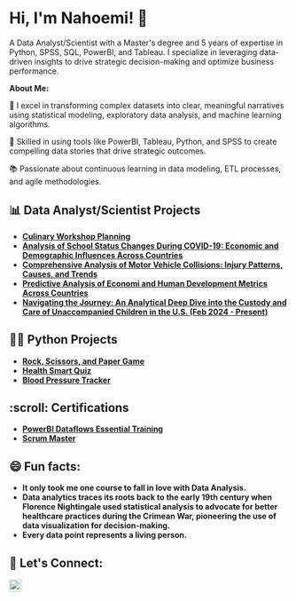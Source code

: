 <h1>Hi, I'm Nahoemi! 👋</h1>

A Data Analyst/Scientist with a Master's degree and 5 years of expertise in Python, SPSS, SQL, PowerBI, and Tableau. I specialize in leveraging data-driven insights to drive strategic decision-making and optimize business performance.

<b>About Me:</b>

🧮  I excel in transforming complex datasets into clear, meaningful narratives using statistical modeling, exploratory data analysis, and machine learning algorithms.

🌟 Skilled in using tools like PowerBI, Tableau, Python, and SPSS to create compelling data stories that drive strategic outcomes.

📚 Passionate about continuous learning in data modeling, ETL processes, and agile methodologies.

<h2>📊 Data Analyst/Scientist Projects</h2>

- <b>[Culinary Workshop Planning](https://github.com/NahoemiP/Python-Projects/blob/b0e8a1fc70cd4e1de4b36e569ef22d932f3eb15c/Culinary%20Workshop%20Planning.ipynb)</b>
- <b>[Analysis of School Status Changes During COVID-19: Economic and Demographic Influences Across Countries](https://github.com/NahoemiP/Python-Projects/blob/5685ada19934424341319cfc8b4427ff860923ba/Analysis%20of%20School%20Status%20Changes%20During%20(COVID-19)-%20Economic%20and%20Demographic%20Influences%20Across%20Countries.ipynb)<b>
- <b>[Comprehensive Analysis of Motor Vehicle Collisions: Injury Patterns, Causes, and Trends](https://github.com/NahoemiP/Python-Projects/blob/79e967c3ea37ec3c2381d9f3024fee9c12f7c290/Comprehensive%20Motor%20Vehicle%20Collisions.ipynb)<b>
- <b>[Predictive Analysis of Economi and Human Development Metrics Across Countries](https://github.com/NahoemiP/Python-Projects/blob/1c23fc6d480c15ff624af021b0919b57298a30ee/Predictive%20Analysis%20of%20Economic%20and%20Human%20Development%20Metrics%20Across%20Countries.ipynb)<b>
- <b>[Navigating the Journey: An Analytical Deep Dive into the Custody and Care of Unaccompanied Children in the U.S. (Feb 2024 - Present)](https://github.com/NahoemiP/Python-Projects/blob/1c23fc6d480c15ff624af021b0919b57298a30ee/An%20Analytical%20Deep%20Dive%20into%20the%20Custody%20and%20Care%20of%20Unaccompanied%20Children%20in%20the%20U.S.ipynb)<b>

<h2>👨‍💻 Python Projects</h2>

- <b>[Rock, Scissors, and Paper Game](https://github.com/NahoemiP/Python-Projects/blob/ee574278f9e637c949945f5c86e29a6716d99d53/Rock%2C%20Paper%2C%20Scissors%20Game.py)</b>
- <b>[Health Smart Quiz](https://github.com/NahoemiP/Python-Projects/blob/ee574278f9e637c949945f5c86e29a6716d99d53/Health%20Smart%20Quiz.ipynb)</b>
- <b>[Blood Pressure Tracker](https://github.com/NahoemiP/Python-Projects/blob/6a58db69a0a5655557aad3350dc79814dbcc23d4/Blood%20Pressure%20Tracker.ipynb)</b>

<h2>:scroll: Certifications</h2>

- <b>[PowerBI Dataflows Essential Training](https://github.com/NahoemiP/Certification/blob/0315920115bb583eef8ea53ed1932dd7f4f89a91/CertificateOfCompletion_Power%20BI%20Dataflows%20Essential%20Training.pdf)<b>
- <b>[Scrum Master](https://github.com/NahoemiP/Certification/blob/0315920115bb583eef8ea53ed1932dd7f4f89a91/Scrum%20Certification%20Nahoemi%20Pablo.pdf)<b>

<h2>😄 Fun facts: </h2>

- It only took me one course to fall in love with Data Analysis.
- Data analytics traces its roots back to the early 19th century when Florence Nightingale used statistical analysis to advocate for better healthcare practices during the Crimean War, pioneering the use of data visualization for decision-making.
- Every data point represents a living person.

<h2> 🤳 Let's Connect:</h2>

<a href="https://www.linkedin.com/in/nahoemipablo" target="_blank">
  <img align="left" alt="Nahoemipablo | LinkedIn" width="22px" src="https://cdn.jsdelivr.net/npm/simple-icons@v3/icons/linkedin.svg">
</a>

<!--
**NahoemiP/NahoemiP** is a ✨ _special_ ✨ repository because its `README.md` (this file) appears on your GitHub profile.

Here are some ideas to get you started:

- 🔭 I’m currently working on ...
- 🌱 I’m currently learning ...
- 👯 I’m looking to collaborate on ...
- 🤔 I’m looking for help with ...
- 💬 Ask me about ...
- 📫 How to reach me: ...
- 😄 Pronouns: ...
- ⚡  ...
-->
